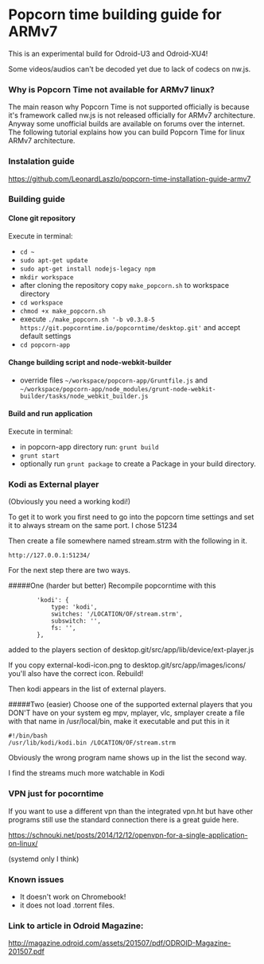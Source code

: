 # Popcorn time building guide for ARMv7

This is an experimental build for Odroid-U3 and Odroid-XU4!

Some videos/audios can't be decoded yet due to lack of codecs on nw.js.

### Why is Popcorn Time not available for ARMv7 linux?
The main reason why Popcorn Time is not supported officially is because it's framework called nw.js is not released officially for ARMv7 architecture. Anyway some unofficial builds are available on forums over the internet. The following tutorial explains how you can build Popcorn Time for linux ARMv7 architecture.

### Instalation guide
https://github.com/LeonardLaszlo/popcorn-time-installation-guide-armv7

### Building guide

#### Clone git repository
Execute in terminal:
  - `cd ~`
  - `sudo apt-get update`
  - `sudo apt-get install nodejs-legacy npm`
  - `mkdir workspace`
  - after cloning the repository copy `make_popcorn.sh` to workspace directory
  - `cd workspace`
  - `chmod +x make_popcorn.sh`
  - execute `./make_popcorn.sh '-b v0.3.8-5 https://git.popcorntime.io/popcorntime/desktop.git'` and accept default settings
  - `cd popcorn-app`

#### Change building script and node-webkit-builder
  - override files `~/workspace/popcorn-app/Gruntfile.js` and `~/workspace/popcorn-app/node_modules/grunt-node-webkit-builder/tasks/node_webkit_builder.js`

#### Build and run application
Execute in terminal:
  - in popcorn-app directory run: `grunt build`
  - `grunt start`
  - optionally run `grunt package` to create a Package in your build directory.

### Kodi as External player
(Obviously you need a working kodi!)

To get it to work you first need to go into the popcorn time settings and set it to always stream on the same port. 
I chose 51234

Then create a file somewhere named stream.strm with the following in it.

`http://127.0.0.1:51234/`

For the next step there are two ways.

#####One (harder but better)
Recompile popcorntime with this 
```
        'kodi': {
            type: 'kodi',
            switches: '/LOCATION/OF/stream.strm',
            subswitch: '',
            fs: '',
        },
```
added to the players section of desktop.git/src/app/lib/device/ext-player.js

If you copy external-kodi-icon.png to desktop.git/src/app/images/icons/ you'll also have the correct icon.
Rebuild!

Then kodi appears in the list of external players.

#####Two (easier)
Choose one of the supported external players that you DON'T have on your system eg mpv, mplayer, vlc, smplayer
create a file with that name in /usr/local/bin, make it executable and put this in it

```
#!/bin/bash
/usr/lib/kodi/kodi.bin /LOCATION/OF/stream.strm
```

Obviously the wrong program name shows up in the list the second way.

I find the streams much more watchable in Kodi

### VPN just for pocorntime
If you want to use a different vpn than the integrated vpn.ht but have other programs still use the standard connection there is a great guide here.

https://schnouki.net/posts/2014/12/12/openvpn-for-a-single-application-on-linux/

(systemd only I think)

### Known issues
- It doesn't work on Chromebook!
- it does not load .torrent files.

### Link to article in Odroid Magazine:

http://magazine.odroid.com/assets/201507/pdf/ODROID-Magazine-201507.pdf

